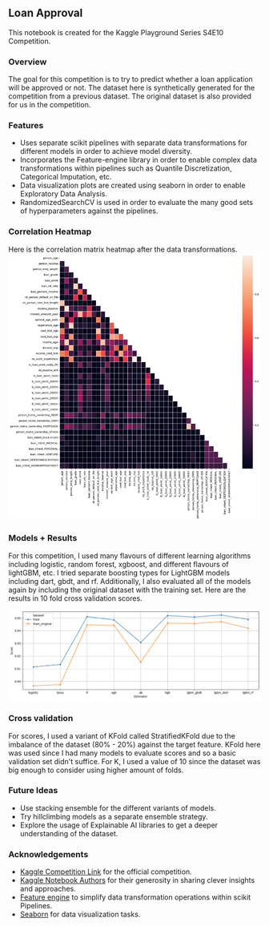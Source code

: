 ## Loan Approval

This notebook is created for the Kaggle Playground Series S4E10 Competition.

### Overview

The goal for this competition is to try to predict whether a loan application will be approved or not. The dataset here is synthetically generated for the competition from a previous dataset. The original dataset is also provided for us in the competition.

### Features

-   Uses separate scikit pipelines with separate data transformations for different models in order to achieve model diversity.
-   Incorporates the Feature-engine library in order to enable complex data transformations within pipelines such as Quantile Discretization, Categorical Imputation, etc.
-   Data visualization plots are created using seaborn in order to enable Exploratory Data Analysis.
-   RandomizedSearchCV is used in order to evaluate the many good sets of hyperparameters against the pipelines.

### Correlation Heatmap

Here is the correlation matrix heatmap after the data transformations.
![Correlation Heatmap](images/correlation_heatmap.png)

### Models + Results

For this competition, I used many flavours of different learning algorithms including logistic, random forest, xgboost, and different flavours of lightGBM, etc. I tried separate boosting types for LightGBM models including dart, gbdt, and rf. Additionally, I also evaluated all of the models again by including the original dataset with the training set. Here are the results in 10 fold cross validation scores.

![Model Scores](images/model_scores.png)

### Cross validation

For scores, I used a variant of KFold called StratifiedKFold due to the imbalance of the dataset (80% - 20%) against the target feature. KFold here was used since I had many models to evaluate scores and so a basic validation set didn't suffice. For K, I used a value of 10 since the dataset was big enough to consider using higher amount of folds.

### Future Ideas

-   Use stacking ensemble for the different variants of models.
-   Try hillclimbing models as a separate ensemble strategy.
-   Explore the usage of Explainable AI libraries to get a deeper understanding of the dataset.

### Acknowledgements

-   [Kaggle Competition Link](https://www.kaggle.com/competitions/playground-series-s4e10/overview) for the official competition.
-   [Kaggle Notebook Authors](https://www.kaggle.com/competitions/playground-series-s4e10/code?competitionId=84894&sortBy=voteCount&excludeNonAccessedDatasources=true) for their generosity in sharing clever insights and approaches.
-   [Feature engine](https://feature-engine.trainindata.com/en/latest/index.html) to simplify data transformation operations within scikit Pipelines.
-   [Seaborn](https://seaborn.pydata.org) for data visualization tasks.
